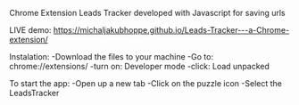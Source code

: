 Chrome Extension Leads Tracker
developed with Javascript for saving urls

LIVE demo: https://michaljakubhoppe.github.io/Leads-Tracker---a-Chrome-extension/



Instalation:
-Download the files to your machine
-Go to: chrome://extensions/
-turn on: Developer mode
-click: Load unpacked

To start the app:
-Open up a new tab
-Click on the puzzle icon 
-Select the LeadsTracker 
